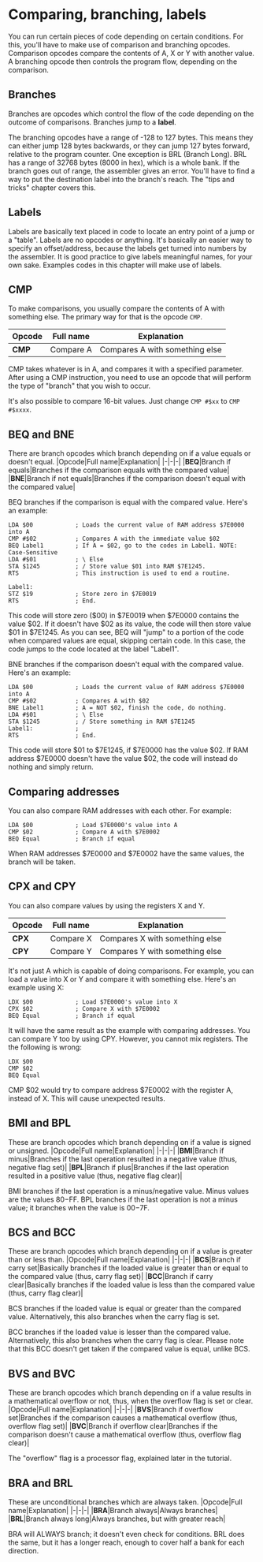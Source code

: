 # Comparing, branching, labels

You can run certain pieces of code depending on certain conditions. For this, you'll have to make use of comparison and branching opcodes. Comparison opcodes compare the contents of A, X or Y with another value. A branching opcode then controls the program flow, depending on the comparison.

## Branches
Branches are opcodes which control the flow of the code depending on the outcome of comparisons. Branches jump to a **label**.

The branching opcodes have a range of -128 to 127 bytes. This means they can either jump 128 bytes backwards, or they can jump 127 bytes forward, relative to the program counter. One exception is BRL (Branch Long). BRL has a range of 32768 bytes (8000 in hex), which is a whole bank. If the branch goes out of range, the assembler gives an error. You'll have to find a way to put the destination label into the branch's reach. The "tips and tricks" chapter covers this.

## Labels
Labels are basically text placed in code to locate an entry point of a jump or a "table". Labels are no opcodes or anything. It's basically an easier way to specify an offset/address, because the labels get turned into numbers by the assembler. It is good practice to give labels meaningful names, for your own sake. Examples codes in this chapter will make use of labels.

## CMP
To make comparisons, you usually compare the contents of A with something else. The primary way for that is the opcode `CMP`.

|Opcode|Full name|Explanation|
|-|-|-|
|**CMP**|Compare A|Compares A with something else|

CMP takes whatever is in A, and compares it with a specified parameter. After using a CMP instruction, you need to use an opcode that will perform the type of "branch" that you wish to occur.

It's also possible to compare 16-bit values. Just change `CMP #$xx` to `CMP #$xxxx`.

## BEQ and BNE
There are branch opcodes which branch depending on if a value equals or doesn't equal.
|Opcode|Full name|Explanation|
|-|-|-|
|**BEQ**|Branch if equals|Branches if the comparison equals with the compared value|
|**BNE**|Branch if not equals|Branches if the comparison doesn't equal with the compared value|

BEQ branches if the comparison is equal with the compared value. Here's an example:

```
LDA $00            ; Loads the current value of RAM address $7E0000 into A
CMP #$02           ; Compares A with the immediate value $02
BEQ Label1         ; If A = $02, go to the codes in Label1. NOTE: Case-Sensitive
LDA #$01           ; \ Else
STA $1245          ; / Store value $01 into RAM $7E1245.
RTS                ; This instruction is used to end a routine.

Label1:           
STZ $19            ; Store zero in $7E0019
RTS                ; End.
```
This code will store zero ($00) in $7E0019 when $7E0000 contains the value $02. If it doesn't have $02 as its value, the code will then store value $01 in $7E1245. As you can see, BEQ will "jump" to a portion of the code when compared values are equal, skipping certain code. In this case, the code jumps to the code located at the label "Label1".

BNE branches if the comparison doesn't equal with the compared value. Here's an example:
```
LDA $00            ; Loads the current value of RAM address $7E0000 into A
CMP #$02           ; Compares A with $02
BNE Label1         ; A = NOT $02, finish the code, do nothing.
LDA #$01           ; \ Else
STA $1245          ; / Store something in RAM $7E1245
Label1:            ;
RTS                ; End.
```
This code will store $01 to $7E1245, if $7E0000 has the value $02. If RAM address $7E0000 doesn't have the value $02, the code will instead do nothing and simply return.

## Comparing addresses
You can also compare RAM addresses with each other. For example:
```
LDA $00            ; Load $7E0000's value into A
CMP $02            ; Compare A with $7E0002
BEQ Equal          ; Branch if equal
```
When RAM addresses $7E0000 and $7E0002 have the same values, the branch will be taken.

## CPX and CPY
You can also compare values by using the registers X and Y.

|Opcode|Full name|Explanation|
|-|-|-|
|**CPX**|Compare X|Compares X with something else|
|**CPY**|Compare Y|Compares Y with something else|

It's not just A which is capable of doing comparisons. For example, you can load a value into X or Y and compare it with something else. Here's an example using X:

```
LDX $00            ; Load $7E0000's value into X
CPX $02            ; Compare X with $7E0002
BEQ Equal          ; Branch if equal
```
It will have the same result as the example with comparing addresses. You can compare Y too by using CPY. However, you cannot mix registers. The the following is wrong:
```
LDX $00
CMP $02
BEQ Equal
```
CMP $02 would try to compare address $7E0002 with the register A, instead of X. This will cause unexpected results.

## BMI and BPL
These are branch opcodes which branch depending on if a value is signed or unsigned.
|Opcode|Full name|Explanation|
|-|-|-|
|**BMI**|Branch if minus|Branches if the last operation resulted in a negative value (thus, negative flag set)|
|**BPL**|Branch if plus|Branches if the last operation resulted in a positive value (thus, negative flag clear)|

BMI branches if the last operation is a minus/negative value. Minus values are the values $80-$FF. BPL branches if the last operation is not a minus value; it branches when the value is $00-$7F.

## BCS and BCC
These are branch opcodes which branch depending on if a value is greater than or less than.
|Opcode|Full name|Explanation|
|-|-|-|
|**BCS**|Branch if carry set|Basically branches if the loaded value is greater than or equal to the compared value (thus, carry flag set)|
|**BCC**|Branch if carry clear|Basically branches if the loaded value is less than the compared value (thus, carry flag clear)|

BCS branches if the loaded value is equal or greater than the compared value. Alternatively, this also branches when the carry flag is set.

BCC branches if the loaded value is lesser than the compared value. Alternatively, this also branches when the carry flag is clear. Please note that this BCC doesn't get taken if the compared value is equal, unlike BCS.

## BVS and BVC
These are branch opcodes which branch depending on if a value results in a mathematical overflow or not, thus, when the overflow flag is set or clear.
|Opcode|Full name|Explanation|
|-|-|-|
|**BVS**|Branch if overflow set|Branches if the comparison causes a mathematical overflow (thus, overflow flag set)|
|**BVC**|Branch if overflow clear|Branches if the comparison doesn't cause a mathematical overflow (thus, overflow flag clear)|

The "overflow" flag is a processor flag, explained later in the tutorial.

## BRA and BRL
These are unconditional branches which are always taken.
|Opcode|Full name|Explanation|
|-|-|-|
|**BRA**|Branch always|Always branches|
|**BRL**|Branch always long|Always branches, but with greater reach|

BRA will ALWAYS branch; it doesn't even check for conditions.
BRL does the same, but it has a longer reach, enough to cover half a bank for each direction.
